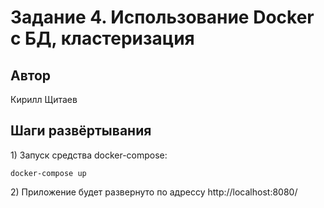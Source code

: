 # Задание 4. Использование Docker с БД, кластеризация
## Автор
Кирилл Щитаев
## Шаги развёртывания

1\) Запуск средства docker-compose:
```dotenv
docker-compose up 
```
2\) Приложение будет развернуто по адрессу http://localhost:8080/
